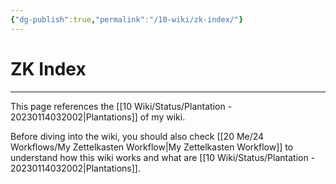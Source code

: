 ```yaml
---
{"dg-publish":true,"permalink":"/10-wiki/zk-index/"}
---
```


# ZK Index
---
This page references the [[10 Wiki/Status/Plantation - 20230114032002\|Plantations]] of my wiki.

Before diving into the wiki, you should also check [[20 Me/24 Workflows/My Zettelkasten Workflow\|My Zettelkasten Workflow]] to understand how this wiki works and what are [[10 Wiki/Status/Plantation - 20230114032002\|Plantations]].


